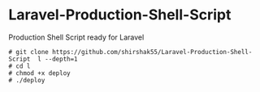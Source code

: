 # Laravel-Production-Shell-Script
Production Shell Script ready for Laravel

```
# git clone https://github.com/shirshak55/Laravel-Production-Shell-Script  l --depth=1
# cd l
# chmod +x deploy
# ./deploy
```
